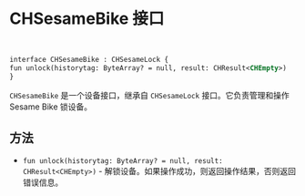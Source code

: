 
# CHSesameBike 接口
```svg


interface CHSesameBike : CHSesameLock {
fun unlock(historytag: ByteArray? = null, result: CHResult<CHEmpty>)
}
```
`CHSesameBike` 是一个设备接口，继承自 `CHSesameLock` 接口。它负责管理和操作 Sesame Bike 锁设备。

## 方法

- `fun unlock(historytag: ByteArray? = null, result: CHResult<CHEmpty>)` - 解锁设备。如果操作成功，则返回操作结果，否则返回错误信息。

